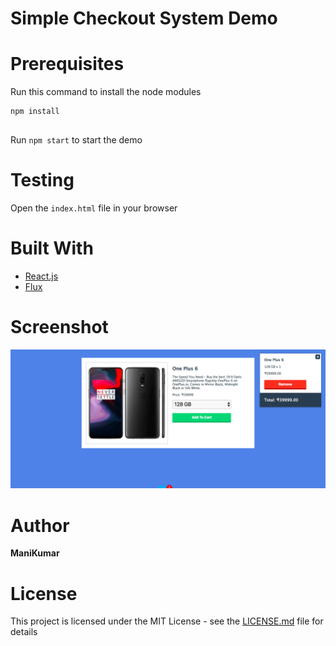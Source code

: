# Simple Checkout System Demo

# Prerequisites
Run this command to install the node modules  
```
npm install
 
```

Run ``` npm start ``` to start the demo

# Testing
Open the ```index.html``` file in your browser

# Built With

- [React.js](https://reactjs.org/)
- [Flux](https://facebook.github.io/flux/)

# Screenshot
![Screenshot](https://raw.githubusercontent.com/nmanikumar5/simple-checkout-system-demo/master/Screenshots/Screen%20Shot%202018-07-17%20at%209.33.43%20AM.png)

# Author
**ManiKumar**

# License

This project is licensed under the MIT License - see the [LICENSE.md](https://github.com/nmanikumar5/simple-checkout-system-demo/blob/master/LICENSE) file for details
